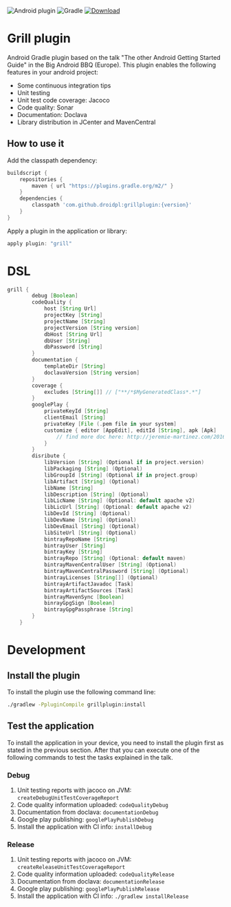 ![Android plugin](https://img.shields.io/badge/Android%20plugin-active-green.svg)
![Gradle](https://img.shields.io/badge/Gradle-compatible-brightgreen.svg)
[![Download](https://api.bintray.com/packages/droidpl/maven/GrillPlugin/images/download.svg) ](https://bintray.com/droidpl/maven/GrillPlugin/_latestVersion)

# Grill plugin
Android Gradle plugin based on the talk "The other Android Getting Started Guide" in the Big Android BBQ (Europe).
This plugin enables the following features in your android project:
 * Some continuous integration tips
 * Unit testing
 * Unit test code coverage: Jacoco
 * Code quality: Sonar
 * Documentation: Doclava
 * Library distribution in JCenter and MavenCentral

## How to use it
Add the classpath dependency:
```groovy
buildscript {
    repositories {
        maven { url "https://plugins.gradle.org/m2/" }
    }
    dependencies {
        classpath 'com.github.droidpl:grillplugin:{version}'
    }
}
```
Apply a plugin in the application or library:
```groovy
apply plugin: "grill"
```
# DSL

```groovy
grill {
        debug [Boolean]
        codeQuality {
            host [String Url]
            projectKey [String]
            projectName [String]
            projectVersion [String version]
            dbHost [String Url]
            dbUser [String]
            dbPassword [String]
        }
        documentation {
            templateDir [String]
            doclavaVersion [String version]
        }
        coverage {
            excludes [String[]] // ["**/*$MyGeneratedClass*.*"]
        }
        googlePlay {
            privateKeyId [String]
            clientEmail [String]
            privateKey [File (.pem file in your system]
            customize { editor [AppEdit], editId [String], apk [Apk]
                // find more doc here: http://jeremie-martinez.com/2016/01/14/devops-on-android/
            }
        }
        disribute {
            libVersion [String] (Optional if in project.version)
            libPackaging [String] (Optional)
            libGroupId [String] (Optional if in project.group)
            libArtifact [String] (Optional)
            libName [String]
            libDescription [String] (Optional)
            libLicName [String] (Optional: default apache v2)
            libLicUrl [String] (Optional: default apache v2)
            libDevId [String] (Optional)
            libDevName [String] (Optional)
            libDevEmail [String] (Optional)
            libSiteUrl [String] (Optional)
            bintrayRepoName [String]
            bintrayUser [String]
            bintrayKey [String]
            bintrayRepo [String] (Optional: default maven)
            bintrayMavenCentralUser [String] (Optional)
            bintrayMavenCentralPassword [String] (Optional)
            bintrayLicenses [String[]] (Optional)
            bintrayArtifactJavadoc [Task]
            bintrayArtifactSources [Task]
            bintrayMavenSync [Boolean]
            binrayGpgSign [Boolean]
            bintrayGpgPassphrase [String]
        }
    }
```

# Development
## Install the plugin
To install the plugin use the following command line:
```bash
./gradlew -PpluginCompile grillplugin:install
```

## Test the application
To install the application in your device, you need to install the plugin first as stated in the
previous section. After that you can execute one of the following commands to test the tasks
explained in the talk.

### Debug
1. Unit testing reports with jacoco on JVM: ```createDebugUnitTestCoverageReport```
2. Code quality information uploaded: ```codeQualityDebug```
3. Documentation from doclava: ```documentationDebug```
4. Google play publishing: ```googlePlayPublishDebug```
5. Install the application with CI info: ```installDebug```

### Release
1. Unit testing reports with jacoco on JVM: ```createReleaseUnitTestCoverageReport```
2. Code quality information uploaded: ```codeQualityRelease```
3. Documentation from doclava: ```documentationRelease```
4. Google play publishing: ```googlePlayPublishRelease```
5. Install the application with CI info: ```./gradlew installRelease```

